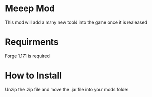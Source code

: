 # Meeep Mod
 This mod will add a many new toold into the game once it is realeased
# Requirments 
 Forge 1.17.1 is required
# How to Install
 Unzip the .zip file and move the .jar file into your mods folder
